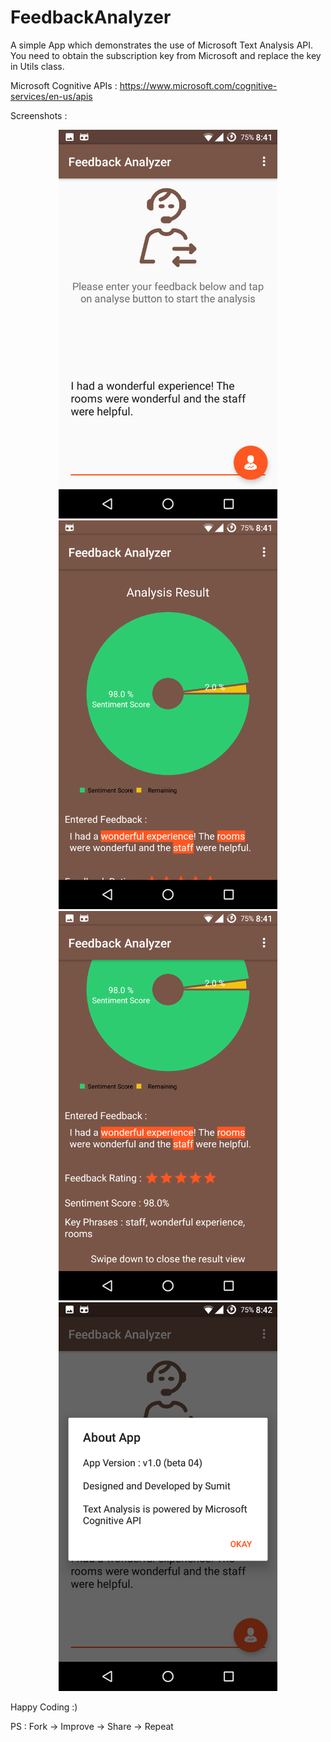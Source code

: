 # FeedbackAnalyzer

A simple App which demonstrates the use of Microsoft Text Analysis API. You need to obtain the subscription key from Microsoft and replace the key in Utils class.

Microsoft Cognitive APIs : https://www.microsoft.com/cognitive-services/en-us/apis

Screenshots :

<p align="center">
  <img src="https://github.com/sumitsahoo/FeedbackAnalyzer/blob/master/Screenshot_20160827-204200.png" width="350"/>
  <img src="https://github.com/sumitsahoo/FeedbackAnalyzer/blob/master/Screenshot_20160827-204145.png" width="350"/>
  <img src="https://github.com/sumitsahoo/FeedbackAnalyzer/blob/master/Screenshot_20160827-204152.png" width="350"/>
  <img src="https://github.com/sumitsahoo/FeedbackAnalyzer/blob/master/Screenshot_20160827-204216.png" width="350"/>
</p>

Happy Coding :)

PS : Fork -> Improve -> Share -> Repeat

